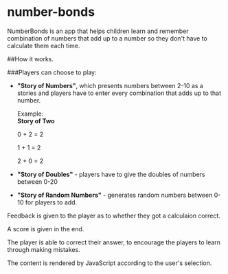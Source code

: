 number-bonds
============

NumberBonds is an app that helps children learn and remember combination of numbers that add up to a number so they
don't have to calculate them each time. 

##How it works.

###Players can choose to play: 
* **"Story of Numbers"**, which presents numbers between 2-10 as a stories and players have to enter every combination that adds up to that number. 

     Example:  
     **Story of Two** 

     0 + 2 = 2  
     
     1 + 1 = 2  
     
     2 + 0 = 2  
     
     
* **"Story of Doubles"** - players have to give the doubles of numbers between 0-20
* **"Story of Random Numbers"** - generates random numbers between 0-10 for players to add. 

Feedback is given to the player as to whether they got a calculaion correct.

A score is given in the end. 

The player is able to correct their answer, to encourage the players to learn through making mistakes. 

The content is rendered by JavaScript according to the user's selection.
